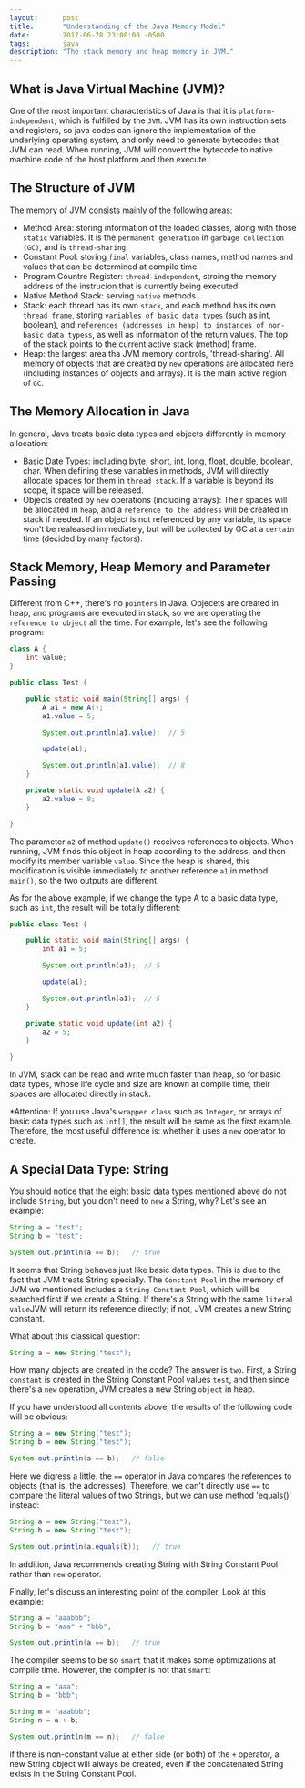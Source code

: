 ```yaml
---
layout:      post
title:       "Understanding of the Java Memory Model"
date:        2017-06-28 23:00:00 -0500
tags:        java
description: "The stack memory and heap memory in JVM."
---
```


## What is Java Virtual Machine (JVM)?
One of the most important characteristics of Java is that it is `platform-independent`, which is fulfilled by the `JVM`. JVM has its own instruction sets and registers, so java codes can ignore the implementation of the underlying operating system, and only need to generate bytecodes that JVM can read. When running, JVM will convert the bytecode to native machine code of the host platform and then execute.

## The Structure of JVM
The memory of JVM consists mainly of the following areas:

* Method Area: storing information of the loaded classes, along with those `static` variables. It is the `permanent generation` in `garbage collection (GC)`, and is `thread-sharing`.
* Constant Pool: storing `final` variables, class names, method names and values that can be determined at compile time.
* Program Countre Register: `thread-independent`, stroing the memory address of the instrucion that is currently being executed.
* Native Method Stack: serving `native` methods.
* Stack: each thread has its own `stack`, and each method has its own `thread frame`, storing `variables of basic data types` (such as int, boolean), and `references (addresses in heap) to instances of non-basic data typess`, as well as information of the return values. The top of the stack points to the current active stack (method) frame.
* Heap: the largest area tha JVM memory controls, 'thread-sharing'. All memory of objects that are created by `new` operations are allocated here (including instances of objects and arrays). It is the main active region of `GC`.

## The Memory Allocation in Java
In general, Java treats basic data types and objects differently in memory allocation:

* Basic Date Types: including byte, short, int, long, float, double, boolean, char. When defining these variables in methods, JVM will directly allocate spaces for them in `thread stack`. If a variable is beyond its scope, it space will be released.
* Objects created by `new` operations (including arrays): Their spaces will be allocated in `heap`,  and a `reference to the address` will be created in stack if needed. If an object is not referenced by any variable, its space won't be realeased immediately, but will be collected by GC at a `certain` time (decided by many factors).

## Stack Memory, Heap Memory and Parameter Passing
Different from C++, there's no `pointers` in Java. Objecets are created in heap, and programs are executed in stack, so we are operating the `reference to object` all the time. For example, let's see the following program:

```java
class A {
    int value;
}

public class Test {

    public static void main(String[] args) {
        A a1 = new A();
        a1.value = 5;

        System.out.println(a1.value);  // 5

        update(a1);

        System.out.println(a1.value);  // 8
    }

    private static void update(A a2) {
        a2.value = 8;
    }

}
```

The parameter `a2` of method `update()` receives references to objects. When running, JVM finds this object in heap according to the address, and then modify its member variable `value`. Since the heap is shared, this modification is visible immediately to another reference `a1` in method `main()`, so the two outputs are different.

As for the above example, if we change the type A to a basic data type, such as `int`, the result will be totally different:

```java
public class Test {

    public static void main(String[] args) {
        int a1 = 5;

        System.out.println(a1);  // 5

        update(a1);

        System.out.println(a1);  // 5
    }

    private static void update(int a2) {
        a2 = 5;
    }

}
```

In JVM, stack can be read and write much faster than heap, so for basic data types, whose life cycle and size are known at compile time, their spaces are allocated directly in stack.

*Attention: If you use Java's `wrapper class` such as `Integer`, or arrays of basic data types such as `int[]`, the result will be same as the first example. Therefore, the most useful difference is: whether it uses a `new` operator to create.

## A Special Data Type: String
You should notice that the eight basic data types mentioned above do not include `String`, but you don't need to `new` a String, why? Let's see an example:


```java
String a = "test";
String b = "test";

System.out.println(a == b);   // true
```

It seems that String behaves just like basic data types. This is due to the fact that JVM treats String specially. The `Constant Pool` in the memory of JVM we mentioned includes a `String Constant Pool`, which will be searched first if we create a String. If there's a String with the same `literal value`JVM will return its reference directly; if not, JVM creates a new String constant.

What about this classical question:

```java
String a = new String("test");
```

How many objects are created in the code? The answer is `two`. First, a String `constant` is created in the String Constant Pool values `test`, and then since there's a `new` operation, JVM creates a new String `object` in heap.

If you have understood all contents above, the results of the following code will be obvious:

```java
String a = new String("test");
String b = new String("test");

System.out.println(a == b);   // false
```

Here we digress a little. the `==` operator in Java compares the references to objects (that is, the addresses). Therefore, we can't directly use `==` to compare the literal values of two Strings, but we can use method 'equals()' instead:

```java
String a = new String("test");
String b = new String("test");

System.out.println(a.equals(b));   // true
```

In addition, Java recommends creating String with String Constant Pool rather than `new` operator.

Finally, let's discuss an interesting point of the compiler. Look at this example:

```java
String a = "aaabbb";
String b = "aaa" + "bbb";

System.out.println(a == b);   // true
```

The compiler seems to be so `smart` that it makes some optimizations at compile time. However, the compiler is not that `smart`:

```java
String a = "aaa";
String b = "bbb";

String m = "aaabbb";
String n = a + b;

System.out.println(m == n);   // false
```

if there is non-constant value at either side (or both) of the `+` operator, a new String object will always be created, even if the concatenated String exists in the String Constant Pool.

